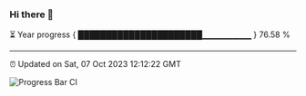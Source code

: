 ### Hi there 👋

⏳ Year progress { ██████████████████████▁▁▁▁▁▁▁▁ } 76.58 %

---

⏰ Updated on Sat, 07 Oct 2023 12:12:22 GMT

![Progress Bar CI](https://github.com/Shyam-Makwana/GitHub-Actions-Demo/workflows/Progress%20Bar%20CI/badge.svg)
